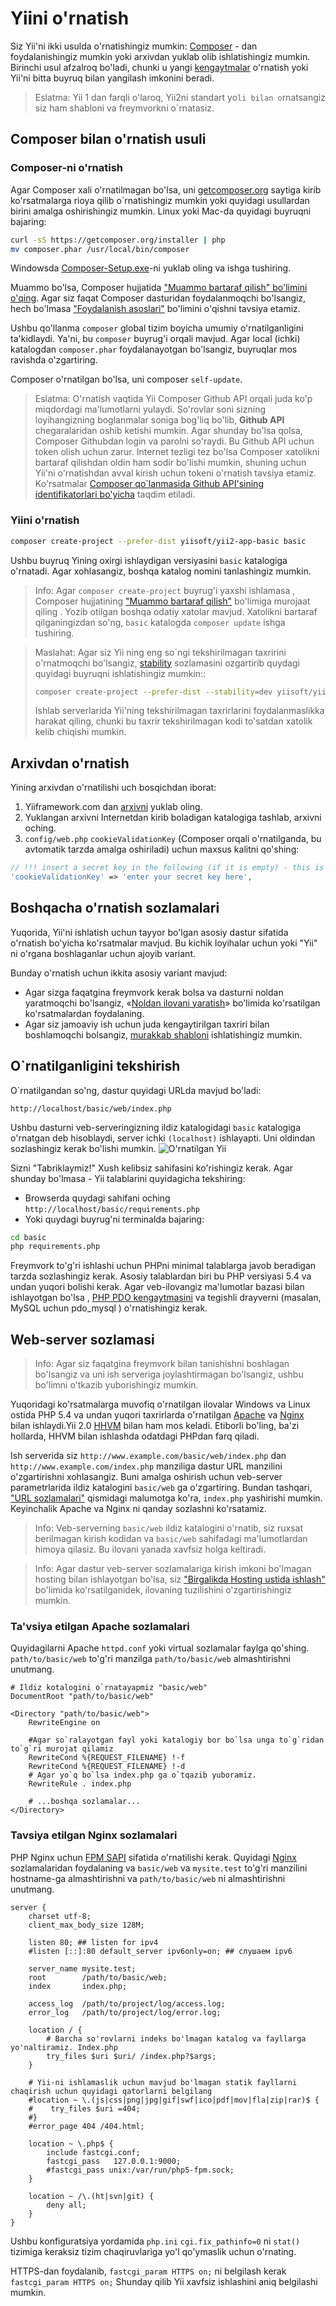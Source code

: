 Yiini o'rnatish <span id="installing-from-composer"></span>
==============

Siz Yii'ni ikki usulda o'rnatishingiz mumkin: [Composer](https://getcomposer.org/) - dan foydalanishingiz mumkin yoki arxivdan yuklab olib ishlatishingiz mumkin. Birinchi usul afzalroq bo'ladi, chunki u yangi [kengaytmalar](structure-extensions.md) o'rnatish yoki Yii'ni bitta buyruq bilan yangilash imkonini beradi. 


> Eslatma: Yii 1 dan farqli o'laroq, Yii2ni standart yo`li bilan o`rnatsangiz siz ham shabloni va freymvorkni o`rnatasiz. 


Composer bilan o'rnatish usuli<span id="installing-via-composer"></span>
-----------------------

### Composer-ni o'rnatish 

Agar Composer xali o'rnatilmagan bo'lsa, uni [getcomposer.org](https://getcomposer.org/download/) saytiga kirib ko'rsatmalarga rioya qilib o`rnatishingiz mumkin yoki quyidagi usullardan birini amalga oshirishingiz mumkin. Linux yoki Mac-da quyidagi buyruqni bajaring: 

```bash
curl -sS https://getcomposer.org/installer | php
mv composer.phar /usr/local/bin/composer
```
Windowsda [Composer-Setup.exe](https://getcomposer.org/Composer-Setup.exe)-ni yuklab oling va ishga tushiring.


Muammo bo'lsa, Composer hujjatida ["Muammo bartaraf qilish" bo'limini o'qing]((https://getcomposer.org/doc/articles/troubleshooting.md)). Agar siz faqat Composer dasturidan foydalanmoqchi bo'lsangiz, hech bo'lmasa ["Foydalanish asoslari"]((https://getcomposer.org/doc/01-basic-usage.md)) bo'limini o'qishni tavsiya etamiz. 

Ushbu qo'llanma `composer` global tizim boyicha umumiy o'rnatilganligini ta'kidlaydi. Ya'ni, bu `composer` buyrug'i orqali mavjud. Agar local (ichki) katalogdan `composer.phar` foydalanayotgan bo'lsangiz, buyruqlar mos ravishda o'zgartiring. 

Composer o'rnatilgan bo'lsa, uni composer `self-update`. 

> Eslatma: O'rnatish vaqtida Yii Composer Github API orqali juda ko'p miqdordagi ma'lumotlarni yulaydi.
>So'rovlar soni sizning loyihangizning boglanmalar soniga bog'liq bo'lib, **Github API** chegaralaridan oshib ketishi mumkin. Agar shunday bo'lsa qolsa, Composer Githubdan login va parolni so'raydi. Bu Github API uchun token olish uchun zarur.  Internet tezligi tez bo'lsa Composer xatolikni bartaraf qilishdan oldin ham sodir bo'lishi mumkin, shuning uchun Yii'ni o'rnatishdan avval kirish uchun tokeni o'rnatish tavsiya etamiz.
>Ko'rsatmalar [Composer qo`lanmasida Github API'sining identifikatorlari bo'yicha](https://getcomposer.org/doc/articles/troubleshooting.md#api-rate-limit-and-oauth-tokens) taqdim etiladi.

### Yiini o'rnatish

```bash
composer create-project --prefer-dist yiisoft/yii2-app-basic basic
```

Ushbu buyruq Yining oxirgi ishlaydigan versiyasini `basic` katalogiga o'rnatadi. Agar xohlasangiz, boshqa katalog nomini tanlashingiz mumkin. 

> Info: Agar `composer create-project` buyrug'i yaxshi ishlamasa , Composer hujjatining ["Muammo bartaraf qilish"](https://getcomposer.org/doc/articles/troubleshooting.md) bo'limiga murojaat qiling . Yozib otilgan boshqa odatiy xatolar mavjud. Xatolikni bartaraf qilganingizdan so'ng, `basic` katalogda `composer update` ishga tushiring.

> Maslahat: Agar siz Yii ning eng so`ngi tekshirilmagan taxririni o'rnatmoqchi bo'lsangiz, [stability](https://getcomposer.org/doc/04-schema.md#minimum-stability) sozlamasini ozgartirib quydagi quyidagi buyruqni ishlatishingiz mumkin::
>
> ```bash
> composer create-project --prefer-dist --stability=dev yiisoft/yii2-app-basic basic
> ```
>
> Ishlab serverlarida Yii'ning tekshirilmagan taxrirlarini foydalanmaslikka harakat qiling, chunki bu taxrir tekshirilmagan kodi to'satdan xatolik kelib chiqishi mumkin. 


Arxivdan o'rnatish  <span id="installing-from-archive-file"></span>
-------------------------------

Yining arxivdan o'rnatilishi uch bosqichdan iborat:

1. Yiiframework.com dan [arxivni](https://www.yiiframework.com/download/) yuklab oling.
2. Yuklangan arxivni Internetdan kirib boladigan katalogiga tashlab, arxivni oching. 
3. `config/web.php` `cookieValidationKey` (Composer orqali o'rnatilganda, bu avtomatik tarzda amalga oshiriladi) uchun maxsus kalitni qo'shing:

```php
// !!! insert a secret key in the following (if it is empty) - this is required by cookie validation
'cookieValidationKey' => 'enter your secret key here',
```

Boshqacha o'rnatish sozlamalari  <span id="other-installation-options"></span>
--------------------------

Yuqorida, Yii'ni ishlatish uchun tayyor bo'lgan asosiy dastur sifatida o'rnatish bo'yicha ko'rsatmalar mavjud. Bu kichik loyihalar uchun yoki "Yii" ni o'rgana boshlaganlar uchun ajoyib variant. 

Bunday o'rnatish uchun ikkita asosiy variant mavjud: 

* Agar sizga faqatgina freymvork kerak bolsa va dasturni noldan yaratmoqchi bo'lsangiz, «[Noldan ilovani yaratish](tutorial-start-from-scratch.md)» bo'limida ko'rsatilgan ko'rsatmalardan foydalaning.
* Agar siz jamoaviy ish uchun juda kengaytirilgan taxriri bilan boshlamoqchi bolsangiz, [murakkab shabloni](https://github.com/yiisoft/yii2-app-advanced/blob/master/docs/guide/README.md) ishlatishingiz mumkin.


O`rnatilganligini tekshirish <span id="verifying-installation"></span>
----------------------

O`rnatilgandan so'ng, dastur quyidagi URLda mavjud bo'ladi: 

```
http://localhost/basic/web/index.php
```

Ushbu dasturni veb-serveringizning ildiz katalogidagi `basic` katalogiga o'rnatgan deb hisoblaydi, server ichki `(localhost)` ishlayapti. Uni oldindan sozlashingiz kerak bo'lishi mumkin. 
![O'rnatilgan Yii](images/start-app-installed.png)

Sizni "Tabriklaymiz!" Xush kelibsiz sahifasini ko'rishingiz kerak. Agar shunday bo'lmasa - Yii talablarini quyidagicha tekshiring: 

* Browserda quydagi sahifani oching `http://localhost/basic/requirements.php`
* Yoki quydagi buyrug'ni terminalda bajaring: 

```bash
cd basic
php requirements.php
```

Freymvork to'g'ri ishlashi uchun PHPni minimal talablarga javob beradigan tarzda sozlashingiz kerak. Asosiy talablardan biri bu PHP versiyasi 5.4 va undan yuqori bolishi kerak. Agar veb-ilovangiz ma'lumotlar bazasi bilan ishlayotgan bo'lsa , [PHP PDO kengaytmasini](https://www.php.net/manual/ru/pdo.installation.php) va tegishli drayverni (masalan, MySQL uchun pdo_mysql ) o'rnatishingiz kerak.


Web-server sozlamasi<span id="configuring-web-servers"></span>
-----------------------

> Info: Agar siz faqatgina freymvork bilan tanishishni boshlagan bo'lsangiz va uni ish  serveriga joylashtirmagan bo'lsangiz, ushbu bo'limni o'tkazib yuborishingiz mumkin. 

Yuqoridagi ko'rsatmalarga muvofiq o'rnatilgan ilovalar Windows va Linux ostida PHP 5.4 va undan yuqori taxrirlarda o'rnatilgan [Apache](http://httpd.apache.org/) va [Nginx](http://nginx.org/) bilan ishlaydi.Yii 2.0 [HHVM](http://hhvm.com/) bilan ham mos keladi. Etiborli bo'ling, ba'zi hollarda, HHVM bilan ishlashda odatdagi PHPdan farq qiladi.

Ish serverida siz `http://www.example.com/basic/web/index.php` dan `http://www.example.com/index.php` manziliga dastur URL manzilini o'zgartirishni xohlasangiz. 
Buni amalga oshirish uchun veb-server parametrlarida ildiz katalogini `basic/web` ga o'zgartiring. Bundan tashqari, ["URL sozlamalari"](runtime-routing.md) qismidagi malumotga ko'ra, `index.php` yashirishi mumkin. Keyinchalik Apache va Nginx ni qanday sozlashni ko'rsatamiz.

> Info: Veb-serverning `basic/web` ildiz katalogini o'rnatib, siz ruxsat berilmagan kirish kodidan va `basic/web` sahifadagi ma'lumotlardan himoya qilasiz. Bu ilovani yanada xavfsiz holga keltiradi. 

> Info: Agar dastur veb-server sozlamalariga kirish imkoni bo'lmagan hosting bilan ishlayotgan bo'lsa, siz ["Birgalikda Hosting ustida ishlash"](tutorial-shared-hosting.md) bo'limida ko'rsatilganidek, ilovaning tuzilishini o'zgartirishingiz mumkin.


### Ta'vsiya etilgan Apache sozlamalari <span id="recommended-apache-configuration"></span>

Quyidagilarni Apache `httpd.conf` yoki virtual sozlamalar faylga qo'shing. `path/to/basic/web` to'g'ri manzilga `path/to/basic/web` almashtirishni unutmang. 

```
# Ildiz kotalogini o`rnatayapmiz "basic/web"
DocumentRoot "path/to/basic/web"

<Directory "path/to/basic/web">
    RewriteEngine on

    #Agar so`ralayotgan fayl yoki katalogiy bor bo`lsa unga to`g`ridan to`g`ri murojat qilamiz 
    RewriteCond %{REQUEST_FILENAME} !-f
    RewriteCond %{REQUEST_FILENAME} !-d
    # Agar yo`q bo`lsa index.php ga o`tqazib yuboramiz.
    RewriteRule . index.php

    # ...boshqa sozlamalar...
</Directory>
```


### Tavsiya etilgan Nginx sozlamalari <span id="recommended-nginx-configuration"></span>

PHP Nginx uchun [FPM SAPI](https://www.php.net/manual/ru/install.fpm.php) sifatida o'rnatilishi kerak. Quyidagi [Nginx](http://wiki.nginx.org/) sozlamalaridan foydalaning va `basic/web` va `mysite.test` to'g'ri manzilini hostname-ga almashtirishni  va `path/to/basic/web` ni almashtirishni unutmang. 

```
server {
    charset utf-8;
    client_max_body_size 128M;

    listen 80; ## listen for ipv4
    #listen [::]:80 default_server ipv6only=on; ## слушаем ipv6

    server_name mysite.test;
    root        /path/to/basic/web;
    index       index.php;

    access_log  /path/to/project/log/access.log;
    error_log   /path/to/project/log/error.log;

    location / {
        # Barcha so'rovlarni indeks bo'lmagan katalog va fayllarga yo'naltiramiz. Index.php
        try_files $uri $uri/ /index.php?$args;
    }

    # Yii-ni ishlamaslik uchun mavjud bo'lmagan statik fayllarni chaqirish uchun quyidagi qatorlarni belgilang
    #location ~ \.(js|css|png|jpg|gif|swf|ico|pdf|mov|fla|zip|rar)$ {
    #    try_files $uri =404;
    #}
    #error_page 404 /404.html;

    location ~ \.php$ {
        include fastcgi.conf;
        fastcgi_pass   127.0.0.1:9000;
        #fastcgi_pass unix:/var/run/php5-fpm.sock;
    }

    location ~ /\.(ht|svn|git) {
        deny all;
    }
}
```

Ushbu konfiguratsiya yordamida `php.ini` `cgi.fix_pathinfo=0` ni `stat()` tizimiga keraksiz tizim chaqiruvlariga yo'l qo'ymaslik uchun o'rnating. 
 
HTTPS-dan foydalanib, `fastcgi_param HTTPS on;` ni belgilash kerak `fastcgi_param HTTPS on;` Shunday qilib Yii xavfsiz ishlashini aniq belgilashi mumkin. 
